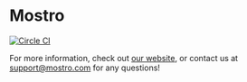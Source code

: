 # Mostro

[![Circle CI](https://circleci.com/gh/mostro/mostro.svg?style=shield)](https://circleci.com/gh/mostro/mostro)

For more information, check out [our website](https://www.mostro.com/), or contact us at [support@mostro.com](mailto:support@mostro.com) for any questions!
